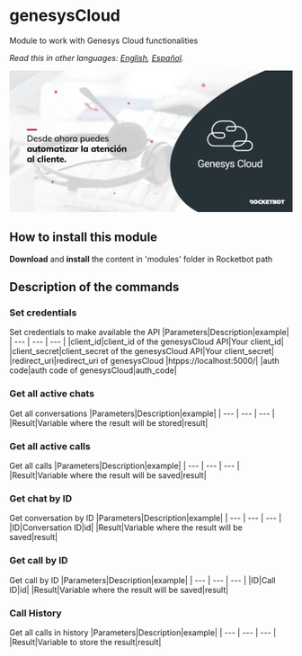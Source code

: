 # genesysCloud
  
Module to work with Genesys Cloud functionalities  

*Read this in other languages: [English](Manual_genesysCloud.md), [Español](Manual_genesysCloud.es.md).*
  
![banner](imgs/Banner_genesysCloud.png)
## How to install this module
  
__Download__ and __install__ the content in 'modules' folder in Rocketbot path  



## Description of the commands

### Set credentials
  
Set credentials to make available the API
|Parameters|Description|example|
| --- | --- | --- |
|client_id|client_id of the genesysCloud API|Your client_id|
|client_secret|client_secret of the genesysCloud API|Your client_secret|
|redirect_uri|redirect_uri of genesysCloud |htpps://localhost:5000/|
|auth code|auth code of genesysCloud|auth_code|

### Get all active chats
  
Get all conversations
|Parameters|Description|example|
| --- | --- | --- |
|Result|Variable where the result will be stored|result|

### Get all active calls
  
Get all calls
|Parameters|Description|example|
| --- | --- | --- |
|Result|Variable where the result will be saved|result|

### Get chat by ID
  
Get conversation by ID
|Parameters|Description|example|
| --- | --- | --- |
|ID|Conversation ID|id|
|Result|Variable where the result will be saved|result|

### Get call by ID
  
Get call by ID
|Parameters|Description|example|
| --- | --- | --- |
|ID|Call ID|id|
|Result|Variable where the result will be saved|result|

### Call History
  
Get all calls in history
|Parameters|Description|example|
| --- | --- | --- |
|Result|Variable to store the result|result|
